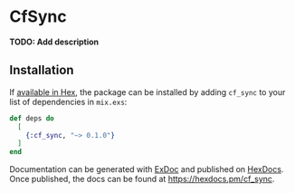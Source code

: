 # CfSync

**TODO: Add description**

## Installation

If [available in Hex](https://hex.pm/docs/publish), the package can be installed
by adding `cf_sync` to your list of dependencies in `mix.exs`:

```elixir
def deps do
  [
    {:cf_sync, "~> 0.1.0"}
  ]
end
```

Documentation can be generated with [ExDoc](https://github.com/elixir-lang/ex_doc)
and published on [HexDocs](https://hexdocs.pm). Once published, the docs can
be found at <https://hexdocs.pm/cf_sync>.

